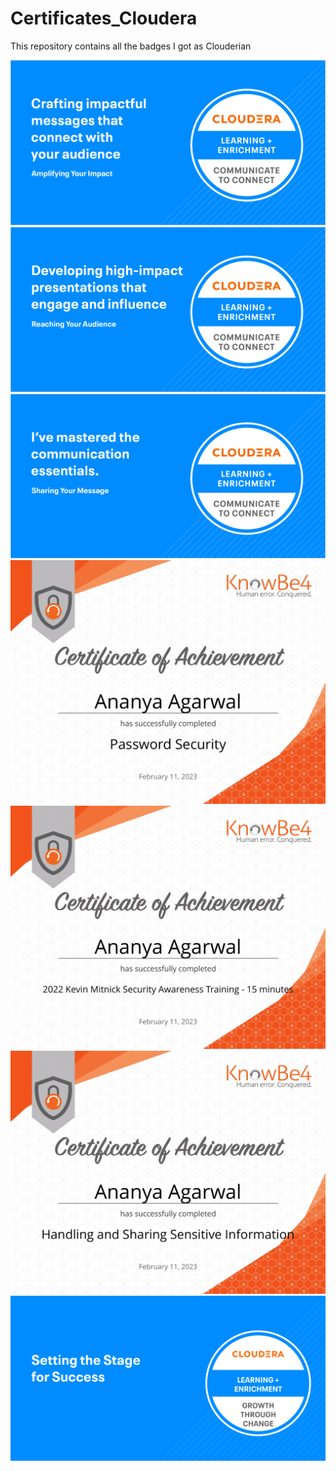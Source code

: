 # Certificates_Cloudera
This repository contains all the badges I got as Clouderian

<img src="https://github.com/ananya-agarwal/Certificates_Cloudera/blob/main/Communicate%20to%20Connect%20-%20Amplifying%20Your%20Impact%201200x628_1%402x.png">
<br>

<img src="https://github.com/ananya-agarwal/Certificates_Cloudera/blob/main/Communicate%20to%20Connect%20-%20Reaching%20Your%20Audience%201200x628_2%402x.png">
<br>

<img src="https://github.com/ananya-agarwal/Certificates_Cloudera/blob/main/Communicate%20to%20Connect%20-%20Sharing%20Your%20Message%201200x628%402x.png">
<br>

<img src="https://github.com/ananya-agarwal/Certificates_Cloudera/blob/main/CourseCompletionCertificate%20(1).pdf">
<br>

<img src="https://github.com/ananya-agarwal/Certificates_Cloudera/blob/main/CourseCompletionCertificate%20(2).pdf">
<br>

<img src="https://github.com/ananya-agarwal/Certificates_Cloudera/blob/main/CourseCompletionCertificate.pdf">
<br>

<img src="https://github.com/ananya-agarwal/Certificates_Cloudera/blob/main/Growth%20Through%20Change%20Social%20Banner.png">
<br>



